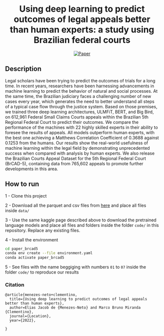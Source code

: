 <div align="center">    
 
# Using deep learning to predict outcomes of legal appeals better than human experts: a study using Brazilian federal courts     

[![Paper](http://img.shields.io/badge/paper-XXXXX.11111.2222-3333.svg)](https://github.com/eliasjacob/paper_brcad5)


</div>
 
## Description   
Legal scholars have been trying to predict the outcomes of trials for a long time. In recent years, researchers have been harnessing advancements in machine learning to predict the behavior of natural and social processes. At the same time, the Brazilian judiciary faces a challenging number of new cases every year, which generates the need to better understand all steps of a typical case flow through the justice system. Based on those premises, we trained three deep learning architectures, ULMFiT, BERT, and Big Bird, on 612,961 Federal Small Claims Courts appeals within the Brazilian 5th Regional Federal Court to predict their outcomes. We compare the performance of the machines with 22 highly skilled experts in their ability to foresee the results of appeals. All models outperform human experts, with the best one achieving a Matthews Correlation Coefficient of 0.3688 against 0.1253 from the humans. Our results show the real-world usefulness of machine learning within the legal field by demonstrating unprecedented success when compared with analysis by human experts. We also release the Brazilian Courts Appeal Dataset for the 5th Regional Federal Court (BrCAD-5), containing data from 765,602 appeals to promote further developments in this area.

## How to run   
1 - Clone this project

2 - Download all the parquet and csv files from [here](https://www.kaggle.com/eliasjacob/brcad5) and place all files inside `data/`

3 - Use the same kaggle page described above to download the pretrained language models and place all files and folders inside the folder `code/` in this repository. Replace any existing files.

4 - Install the environment
```bash
cd paper_brcad5
conda env create --file environment.yaml
conda activate paper_brcad5
```

5 - See files with the name beggiging with numbers `01` to `07` inside the folder `code/` to reproduce our results 

### Citation   
```
@article{menezes-neto+clementino,
  title={Using deep learning to predict outcomes of legal appeals better than human experts},
  author=Elias Jacob de {Menezes-Neto} and Marco Bruno Miranda {Clementino},
  journal={Location},
  year={2022},
  
}
```   
